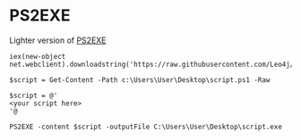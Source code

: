 # PS2EXE

Lighter version of [PS2EXE](https://github.com/MScholtes/PS2EXE)

```
iex(new-object net.webclient).downloadstring('https://raw.githubusercontent.com/Leo4j/PS2EXE/main/PS2EXE.ps1')
```

```
$script = Get-Content -Path c:\Users\User\Desktop\script.ps1 -Raw
```

```
$script = @'
<your script here>
'@
```

```
PS2EXE -content $script -outputFile C:\Users\User\Desktop\script.exe
```
